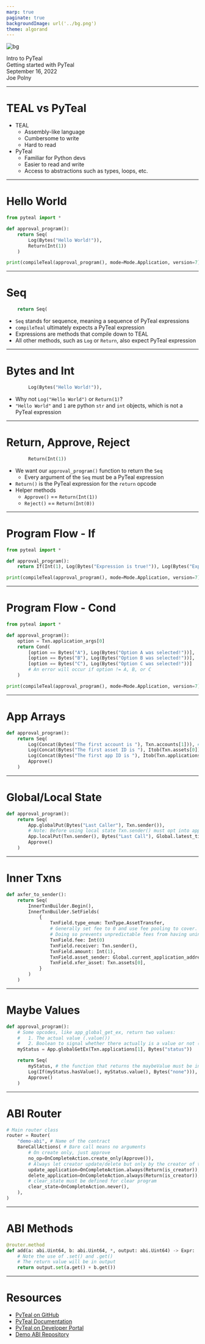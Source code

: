```yaml
---
marp: true
paginate: true
backgroundImage: url('../bg.png')
theme: algorand
---
```

![bg](../title_bg.png)
<div id='title'>Intro to PyTeal</div>
<div id='subtitle'>Getting started with PyTeal</div>
<div id='date'>September 16, 2022</div>
<div id='name'>Joe Polny</div>

---

# TEAL vs PyTeal

* TEAL
  * Assembly-like language
  * Cumbersome to write
  * Hard to read
* PyTeal
  * Familiar for Python devs
  * Easier to read and write
  * Access to abstractions such as types, loops, etc.

---

# Hello World

```py
from pyteal import *

def approval_program():
    return Seq(
        Log(Bytes("Hello World!")),
        Return(Int(1))
    )

print(compileTeal(approval_program(), mode=Mode.Application, version=7))
```
--- 

# Seq

```py
    return Seq(
```

* `Seq` stands for sequence, meaning a sequence of PyTeal expressions
* `compileTeal` ultimately expects a PyTeal expression
* Expressions are methods that compile down to TEAL
* All other methods, such as `Log` or `Return`, also expect PyTeal expression

---

# Bytes and Int

```py
        Log(Bytes("Hello World!")),
```

* Why not `Log("Hello World")` or `Return(1)`?
* `"Hello World"` and `1` are python `str` and `int` objects, which is not a PyTeal expression

---

# Return, Approve, Reject
```py
        Return(Int(1))
```

* We want our `approval_program()` function to return the `Seq`
  * Every argument of the `Seq` must be a PyTeal expression
* `Return()` is the PyTeal expression for the `return` opcode
* Helper methods
  * `Approve()` == `Return(Int(1))`
  * `Reject()` == `Return(Int(0))`

---

# Program Flow - If

```py
from pyteal import *

def approval_program():
    return If(Int(1), Log(Bytes("Expression is true!")), Log(Bytes("Expression is false!")))

print(compileTeal(approval_program(), mode=Mode.Application, version=7))
```
---

# Program Flow - Cond

```py
from pyteal import *

def approval_program():
    option = Txn.application_args[0]
    return Cond(
        [option == Bytes("A"), Log(Bytes("Option A was selected!"))],
        [option == Bytes("B"), Log(Bytes("Option B was selected!"))],
        [option == Bytes("C"), Log(Bytes("Option C was selected!"))]
        # An error will occur if option != A, B, or C
    )

print(compileTeal(approval_program(), mode=Mode.Application, version=7))
```

---
# App Arrays

```py
def approval_program():
    return Seq(
        Log(Concat(Bytes("The first account is "), Txn.accounts[1])), # Txn.accounts[0] is always sender
        Log(Concat(Bytes("The first asset ID is "), Itob(Txn.assets[0]))),
        Log(Concat(Bytes("The first app ID is "), Itob(Txn.applications[0]))),
        Approve()
    )
```

---

# Global/Local State

```py
def approval_program():
    return Seq(
        App.globalPut(Bytes("Last Caller"), Txn.sender()),
        # Note: Before using local state Txn.sender() must opt into app
        App.localPut(Txn.sender(), Bytes("Last Call"), Global.latest_timestamp()),
        Approve()
    )
```
---

# Inner Txns

```py
def axfer_to_sender():
    return Seq(
        InnerTxnBuilder.Begin(),
        InnerTxnBuilder.SetFields(
            {
                TxnField.type_enum: TxnType.AssetTransfer,
                # Generally set fee to 0 and use fee pooling to cover.
                # Doing so prevents unpredictable fees from having unintended consequences during congestion.
                TxnField.fee: Int(0)
                TxnField.receiver: Txn.sender(),
                TxnField.amount: Int(1),
                TxnField.asset_sender: Global.current_application_address(),
                TxnField.xfer_asset: Txn.assets[0],
            }
        )
    )
```
---

# Maybe Values

```py
def approval_program():
    # Some opcodes, like app_global_get_ex, return two values:
    #   1. The actual value (.value())
    #   2. Boolean to signal whether there actually is a value or not (.hasValue())
    myStatus = App.globalGetEx(Txn.applications[1], Bytes("status"))

    return Seq(
        myStatus, # the function that returns the maybeValue must be in the sequence
        Log(If(myStatus.hasValue(), myStatus.value(), Bytes("none"))),
        Approve()
    )
```

---

# ABI Router

```py
# Main router class
router = Router(
    "demo-abi", # Name of the contract
    BareCallActions( # Bare call means no arguments
        # On create only, just approve
        no_op=OnCompleteAction.create_only(Approve()),
        # Always let creator update/delete but only by the creator of this contract
        update_application=OnCompleteAction.always(Return(is_creator)),
        delete_application=OnCompleteAction.always(Return(is_creator)),
        # clear_state must be defined for clear program
        clear_state=OnCompleteAction.never(),
    ),
)
```
---

# ABI Methods

```py
@router.method
def add(a: abi.Uint64, b: abi.Uint64, *, output: abi.Uint64) -> Expr:
    # Note the use of .set() and .get()
    # The return value will be in output
    return output.set(a.get() + b.get())
```

---
# Resources

* [PyTeal on GitHub](https://github.com/algorand/pyteal)
* [PyTeal Documentation](https://pyteal.readthedocs.io/en/latest/)
* [PyTeal on Developer Portal](https://developer.algorand.org/docs/get-details/dapps/pyteal/)
* [Demo ABI Repository](https://github.com/algorand-devrel/demo-abi)
